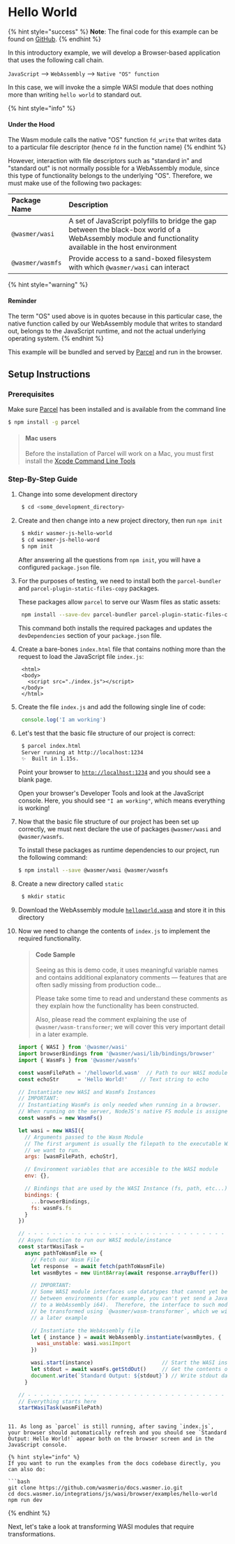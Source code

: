 # Hello World

{% hint style="success" %}
**Note**: The final code for this example can be found on [GitHub](https://github.com/wasmerio/docs.wasmer.io/tree/master/integrations/js/wasi/browser/examples/hello-world).
{% endhint %}

In this introductory example, we will develop a Browser-based application that uses the following call chain.

`JavaScript` --&gt; `WebAssembly` --&gt; `Native "OS" function`

In this case, we will invoke the a simple WASI module that does nothing more than writing `hello world` to standard out.

{% hint style="info" %}

#### Under the Hood

The Wasm module calls the native "OS" function `fd_write` that writes data to a particular file descriptor \(hence `fd` in the function name\)
{% endhint %}

However, interaction with file descriptors such as "standard in" and "standard out" is not normally possible for a WebAssembly module, since this type of functionality belongs to the underlying "OS". Therefore, we must make use of the following two packages:

| Package Name | Description |
| :--- | :--- |
| `@wasmer/wasi` | A set of JavaScript polyfills to bridge the gap between the black-box world of a WebAssembly module and functionality available in the host environment |
| `@wasmer/wasmfs` | Provide access to a sand-boxed filesystem with which `@wasmer/wasi` can interact |

{% hint style="warning" %}
#### Reminder

The term "OS" used above is in quotes because in this particular case, the native function called by our WebAssembly module that writes to standard out, belongs to the JavaScript runtime, and not the actual underlying operating system.
{% endhint %}

This example will be bundled and served by [Parcel](https://parceljs.org/) and run in the browser.

## Setup Instructions

### Prerequisites

Make sure [Parcel](https://parceljs.org/) has been installed and is available from the command line

```bash
$ npm install -g parcel
```

> #### Mac users
>
> Before the installation of Parcel will work on a Mac, you must first install the [Xcode Command Line Tools](https://developer.apple.com/download/more/?=for%20Xcode)

### Step-By-Step Guide

1. Change into some development directory

   ```bash
    $ cd <some_development_directory>
   ```

2. Create and then change into a new project directory, then run `npm init`

   ```bash
    $ mkdir wasmer-js-hello-world
    $ cd wasmer-js-hello-word
    $ npm init
   ```

   After answering all the questions from `npm init`, you will have a configured `package.json` file.

3. For the purposes of testing, we need to install both the `parcel-bundler` and `parcel-plugin-static-files-copy` packages.

   These packages allow `parcel` to serve our Wasm files as static assets:

   ```bash
    npm install --save-dev parcel-bundler parcel-plugin-static-files-copy
   ```

   This command both installs the required packages and updates the `devDependencies` section of your `package.json` file.

4. Create a bare-bones `index.html` file that contains nothing more than the request to load the JavaScript file `index.js`:

   ```markup
    <html>
    <body>
      <script src="./index.js"></script>
    </body>
    </html>
   ```

5. Create the file `index.js` and add the following single line of code:

   ```javascript
    console.log('I am working')
   ```

6. Let's test that the basic file structure of our project is correct:

   ```bash
    $ parcel index.html
    Server running at http://localhost:1234 
    ✨  Built in 1.15s.
   ```

   Point your browser to [`http://localhost:1234`](http://localhost:1234) and you should see a blank page.

   Open your browser's Developer Tools and look at the JavaScript console. Here, you should see `"I am working"`, which means everything is working!

7. Now that the basic file structure of our project has been set up correctly, we must next declare the use of packages `@wasmer/wasi` and `@wasmer/wasmfs`.

   To install these packages as runtime dependencies to our project, run the following command:

   ```bash
   $ npm install --save @wasmer/wasi @wasmer/wasmfs
   ```

8. Create a new directory called `static`

   ```bash
    $ mkdir static
   ```

9. Download the WebAssembly module [`helloworld.wasm`](https://github.com/wasmerio/docs.wasmer.io/raw/master/integrations/shared/wat/wasi/helloworld.wasm) and store it in this directory

10. Now we need to change the contents of `index.js` to implement the required functionality.

    > #### Code Sample
    >
    > Seeing as this is demo code, it uses meaningful variable names and contains additional explanatory comments — features that are often sadly missing from production code...
    >
    > Please take some time to read and understand these comments as they explain how the functionality has been constructed.
    >
    > Also, please read the comment explaining the use of `@wasmer/wasm-transformer`; we will cover this very important detail in a later example.

    ```javascript
    import { WASI } from '@wasmer/wasi'
    import browserBindings from '@wasmer/wasi/lib/bindings/browser'
    import { WasmFs } from '@wasmer/wasmfs'

    const wasmFilePath = '/helloworld.wasm'  // Path to our WASI module
    const echoStr      = 'Hello World!'    // Text string to echo

    // Instantiate new WASI and WasmFs Instances
    // IMPORTANT:
    // Instantiating WasmFs is only needed when running in a browser.
    // When running on the server, NodeJS's native FS module is assigned by default
    const wasmFs = new WasmFs()

    let wasi = new WASI({
      // Arguments passed to the Wasm Module
      // The first argument is usually the filepath to the executable WASI module
      // we want to run.
      args: [wasmFilePath, echoStr],

      // Environment variables that are accesible to the WASI module
      env: {},

      // Bindings that are used by the WASI Instance (fs, path, etc...)
      bindings: {
        ...browserBindings,
        fs: wasmFs.fs
      }
    })

    // - - - - - - - - - - - - - - - - - - - - - - - - - - - - - - - - - - - - - - -
    // Async function to run our WASI module/instance
    const startWasiTask =
      async pathToWasmFile => {
        // Fetch our Wasm File
        let response  = await fetch(pathToWasmFile)
        let wasmBytes = new Uint8Array(await response.arrayBuffer())

        // IMPORTANT:
        // Some WASI module interfaces use datatypes that cannot yet be transferred
        // between environments (for example, you can't yet send a JavaScript BigInt
        // to a WebAssembly i64).  Therefore, the interface to such modules has to
        // be transformed using `@wasmer/wasm-transformer`, which we will cover in
        // a later example

        // Instantiate the WebAssembly file
        let { instance } = await WebAssembly.instantiate(wasmBytes, {
          wasi_unstable: wasi.wasiImport
        })

        wasi.start(instance)                      // Start the WASI instance
        let stdout = await wasmFs.getStdOut()     // Get the contents of stdout
        document.write(`Standard Output: ${stdout}`) // Write stdout data to the DOM
      }

    // - - - - - - - - - - - - - - - - - - - - - - - - - - - - - - - - - - - - - - -
    // Everything starts here
    startWasiTask(wasmFilePath)
  ```

11. As long as `parcel` is still running, after saving `index.js`, your browser should automatically refresh and you should see `Standard Output: Hello World!` appear both on the browser screen and in the JavaScript console.

{% hint style="info" %}
If you want to run the examples from the docs codebase directly, you can also do:

```bash
git clone https://github.com/wasmerio/docs.wasmer.io.git
cd docs.wasmer.io/integrations/js/wasi/browser/examples/hello-world
npm run dev
```
{% endhint %}


Next, let's take a look at transforming WASI modules that require transformations.
